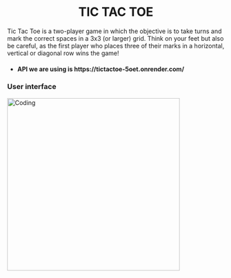<h1 align="center">TIC TAC TOE</h1>
Tic Tac Toe is a two-player game in which the objective is to take turns and mark the correct spaces in a 3x3 (or larger) grid. Think on your feet but also be careful, as the first player who places three of their marks in a horizontal, vertical or diagonal row wins the game!

- <h4>API we are using is https://tictactoe-5oet.onrender.com/</h4>

<h3>User interface</h3>
<img align="centre" alt="Coding" width="400" src="fontend/images/">


